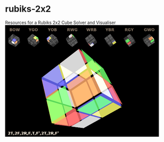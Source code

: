 # rubiks-2x2
Resources for a Rubiks 2x2 Cube Solver and Visualiser
![Image Alt Text](resources/RubiksApp.png)
